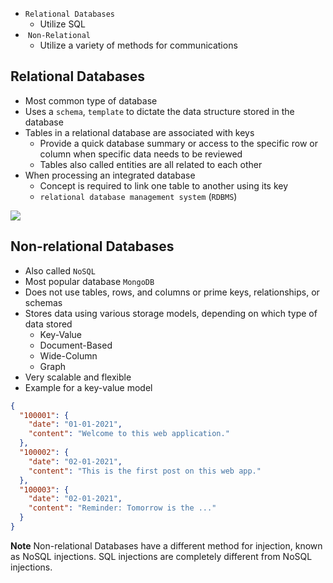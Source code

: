 * `Relational Databases`
	* Utilize SQL
*  `Non-Relational`
	* Utilize a variety of methods for communications

## Relational Databases
* Most common type of database
* Uses a `schema`, `template` to dictate the data structure stored in the database
* Tables in a relational database are associated with keys
	* Provide a quick database summary or access to the specific row or column when specific data needs to be reviewed
	* Tables also called entities are all related to each other
* When processing an integrated database
	* Concept is required to link one table to another using its key
	* `relational database management system` (`RDBMS`)

![](../../Screenshots/web_apps_relational_db.jpg)

## Non-relational Databases
* Also called `NoSQL` 
* Most popular database `MongoDB`
* Does not use tables, rows, and columns or prime keys, relationships, or schemas
* Stores data using various storage models, depending on which type of data stored
	-   Key-Value
	-   Document-Based
	-   Wide-Column
	-   Graph
* Very scalable and flexible
* Example for a key-value model

```json
{
  "100001": {
    "date": "01-01-2021",
    "content": "Welcome to this web application."
  },
  "100002": {
    "date": "02-01-2021",
    "content": "This is the first post on this web app."
  },
  "100003": {
    "date": "02-01-2021",
    "content": "Reminder: Tomorrow is the ..."
  }
}
```

**Note** Non-relational Databases have a different method for injection, known as NoSQL injections. SQL injections are completely different from NoSQL injections.